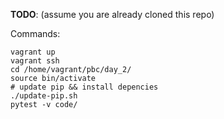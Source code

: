 **TODO**: (assume you are already cloned this repo)

Commands:
```
vagrant up
vagrant ssh
cd /home/vagrant/pbc/day_2/
source bin/activate
# update pip && install depencies
./update-pip.sh
pytest -v code/
```
